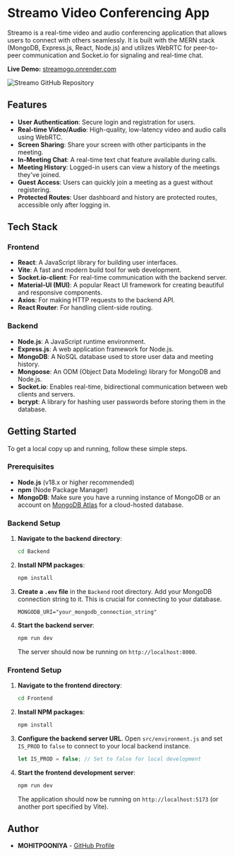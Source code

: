 # Streamo Video Conferencing App

Streamo is a real-time video and audio conferencing application that allows users to connect with others seamlessly. It is built with the MERN stack (MongoDB, Express.js, React, Node.js) and utilizes WebRTC for peer-to-peer communication and Socket.io for signaling and real-time chat.

**Live Demo:** [streamogo.onrender.com](https://streamogo.onrender.com)

![Streamo GitHub Repository](https://i.imgur.com/image_d65a9b.png)

## Features

-   **User Authentication**: Secure login and registration for users.
-   **Real-time Video/Audio**: High-quality, low-latency video and audio calls using WebRTC.
-   **Screen Sharing**: Share your screen with other participants in the meeting.
-   **In-Meeting Chat**: A real-time text chat feature available during calls.
-   **Meeting History**: Logged-in users can view a history of the meetings they've joined.
-   **Guest Access**: Users can quickly join a meeting as a guest without registering.
-   **Protected Routes**: User dashboard and history are protected routes, accessible only after logging in.

## Tech Stack

### Frontend
-   **React**: A JavaScript library for building user interfaces.
-   **Vite**: A fast and modern build tool for web development.
-   **Socket.io-client**: For real-time communication with the backend server.
-   **Material-UI (MUI)**: A popular React UI framework for creating beautiful and responsive components.
-   **Axios**: For making HTTP requests to the backend API.
-   **React Router**: For handling client-side routing.

### Backend
-   **Node.js**: A JavaScript runtime environment.
-   **Express.js**: A web application framework for Node.js.
-   **MongoDB**: A NoSQL database used to store user data and meeting history.
-   **Mongoose**: An ODM (Object Data Modeling) library for MongoDB and Node.js.
-   **Socket.io**: Enables real-time, bidirectional communication between web clients and servers.
-   **bcrypt**: A library for hashing user passwords before storing them in the database.

## Getting Started

To get a local copy up and running, follow these simple steps.

### Prerequisites

-   **Node.js** (v18.x or higher recommended)
-   **npm** (Node Package Manager)
-   **MongoDB**: Make sure you have a running instance of MongoDB or an account on [MongoDB Atlas](https://www.mongodb.com/cloud/atlas) for a cloud-hosted database.

### Backend Setup

1.  **Navigate to the backend directory**:
    ```sh
    cd Backend
    ```
2.  **Install NPM packages**:
    ```sh
    npm install
    ```
3.  **Create a `.env` file** in the `Backend` root directory. Add your MongoDB connection string to it. This is crucial for connecting to your database.
    ```env
    MONGODB_URI="your_mongodb_connection_string"
    ```
4.  **Start the backend server**:
    ```sh
    npm run dev
    ```
    The server should now be running on `http://localhost:8000`.

### Frontend Setup

1.  **Navigate to the frontend directory**:
    ```sh
    cd Frontend
    ```
2.  **Install NPM packages**:
    ```sh
    npm install
    ```
3.  **Configure the backend server URL**. Open `src/environment.js` and set `IS_PROD` to `false` to connect to your local backend instance.
    ```javascript
    let IS_PROD = false; // Set to false for local development
    ```
4.  **Start the frontend development server**:
    ```sh
    npm run dev
    ```
    The application should now be running on `http://localhost:5173` (or another port specified by Vite).

## Author

-   **MOHITPOONIYA** - [GitHub Profile](https://github.com/MOHITPOONIYA)
